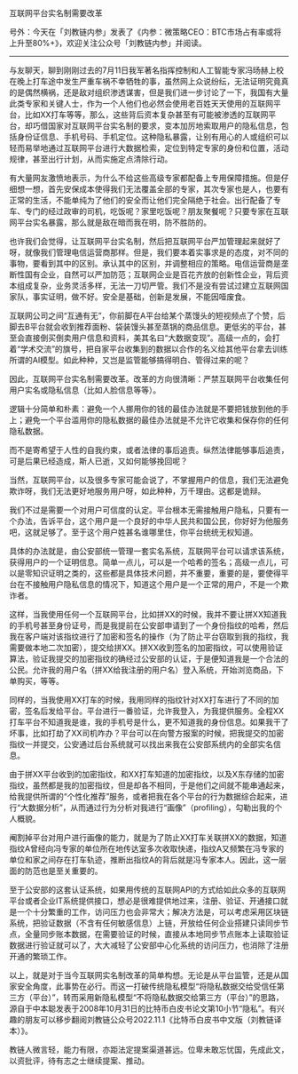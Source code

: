 
互联网平台实名制需要改革

号外：今天在「刘教链内参」发表了《内参：微策略CEO：BTC市场占有率或将上升至80%+》，欢迎关注公众号「刘教链内参」并阅读。

---

与友聊天，聊到刚刚过去的7月11日我军著名指挥控制和人工智能专家冯旸赫上校在晚上打车途中发生严重车祸不幸牺牲的事，虽然网上众说纷纭，无法证明究竟真的是偶然横祸，还是敌对组织渗透谋害，但是我们进一步讨论了一下，我国有大量此类专家和关键人士，作为一个人他们也必然会使用老百姓天天使用的互联网平台，比如XX打车等等，那么，这些背后资本复杂甚至有可能被渗透的互联网平台，却巧借国家对互联网平台实名制的要求，变本加厉地索取用户的隐私信息，包括身份证信息、手机号码、手机定位。这种隐私暴露，让别有用心的人或组织可以轻而易举地通过互联网平台进行大数据检索，定位到特定专家的身份和位置，活动规律，甚至出行计划，从而实施定点清除行动。

有大量网友激愤地表示，为什么不给这些高级专家都配备上专用保障措施。但是仔细想一想，首先安保成本使得我们无法覆盖全部的专家，其次专家也是人，也要有正常的生活，不能单纯为了他们的安全而让他们完全隔绝于社会。出行配备了专车、专门的经过政审的司机，吃饭呢？家里吃饭呢？朋友聚餐呢？只要专家在互联网平台实名暴露，那么就是敌在暗而我在明，防不胜防的。

也许我们会觉得，让互联网平台实名制，然后把互联网平台严加管理起来就好了呀，就像我们管理电信运营商那样。但是，我们要本着实事求是的态度，对不同的事物，要看到其中的区别。承认其中的区别，并调整相应的策略。电信运营商是垄断性国有企业，自然可以严加防范；互联网企业是百花齐放的创新性企业，背后资本组成复杂，业务灵活多样，无法一刀切严管。我们不是没有尝试过建立互联网国家队，事实证明，做不好。安全是基础，创新是发展，不能因噎废食。

互联网公司之间“互通有无”，你前脚在A平台给某个蒸馒头的短视频点了个赞，后脚去B平台就会收到推荐面粉、袋装馒头甚至蒸锅的商品信息。更低劣的平台，甚至会直接倒买倒卖用户信息和资料，美其名曰“大数据变现”。高级一点的，会打着“学术交流”的旗号，把自家平台收集到的数据以合作的名义给其他平台拿去训练所谓的AI模型。如此种种，又岂是监管能够搞得明白、管得过来的呢？

因此，互联网平台实名制需要改革。改革的方向很清晰：严禁互联网平台收集任何用户实名或隐私信息（比如人脸信息等等）。

逻辑十分简单和朴素：避免一个人挪用你的钱的最佳办法就是不要把钱放到他的手上；避免一个平台滥用你的隐私数据的最佳办法就是不允许它收集和保存你的任何隐私数据。

而不是寄希望于人性的自我约束，或者法律的事后追责。纵然法律能够事后追责，可是后果已经造成，斯人已逝，又如何能够挽回呢？

当然，互联网平台，以及很多专家可能会说了，不掌握用户的信息，我们无法避免欺诈呀，我们无法更好地服务用户呀，如此种种，万千理由。这都是诡辩。

我们不过是需要一个对用户可信度的认定。平台根本无需接触用户隐私，只要有一个办法，告诉平台，这个用户是一个良好的中华人民共和国公民，你好好为他服务吧，这就足够了。至于这个用户姓甚名谁哪里住，你平台统统无权知道。

具体的办法就是，由公安部统一管理一套实名系统，互联网平台可以请求该系统，获得用户的一个证明信息。简单一点儿，可以是一个哈希的签名；高级一点儿，可以是零知识证明之类的，这些都是具体技术问题，并不重要，重要的是，要使得平台在不接触用户隐私信息的情况下，知道这个用户是一个正常的用户，不是一个欺诈者。

这样，当我使用任何一个互联网平台，比如拼XX的时候，我并不要让拼XX知道我的手机号甚至身份证号，而是我提前在公安部申请到了一个身份指纹的哈希，然后我在客户端对该指纹进行了加密和签名的操作（为了防止平台窃取到我的指纹，我需要做本地二次加密），提交给拼XX。拼XX收到签名的加密指纹，可以使用验证算法，验证我提交的加密指纹的确经过公安部的认证，于是便知道我是一个合法的公民。允许我的用户名（拼XX给我注册的用户名）登入系统，开始浏览商品，下单购买，等等。

同样的，当我使用XX打车的时候，我用同样的指纹针对XX打车进行了不同的加密，签名后发给平台。平台进行一番验证，允许我登入，为我提供服务。全程XX打车平台不知道我是谁，我的手机号是什么，更不知道我的身份信息。如果我干了坏事，比如打劫了XX司机咋办？平台可以在向警方报案的时候，把我提交的加密指纹一并提交，公安通过后台系统就可以找出来我在公安部系统内的全部实名信息。

由于拼XX平台收到的加密指纹，和XX打车知道的加密指纹，以及X东存储的加密指纹，虽然都是我的加密指纹，但是却各不相同，于是他们之间就不能串通起来，给我提供所谓的“个性化推荐”服务，或者把我在各个平台的行为数据综合起来，进行“大数据分析”，从而通过行为分析对我进行“画像”（profiling），勾勒出我的个人概貌。

阉割掉平台对用户进行画像的能力，就是为了防止XX打车关联拼XX的数据，知道指纹A曾经向冯专家的单位所在地传达室多次收取快递，指纹A又频繁在冯专家的单位和家之间存在打车轨迹，推断出指纹A的背后就是冯专家本人。因此，这一层面的防范也是至关重要的。

至于公安部的这套认证系统，如果用传统的互联网API的方式给如此众多的互联网平台或者企业IT系统提供接口，想必是很难提供地过来，注册、验证、开通接口就是一个十分繁重的工作，访问压力也会非常大；解决方法是，可以考虑采用区块链系统，把验证数据（不含有任何敏感信息）上链，开放给任何企业搭建只读同步节点，全量同步账本数据，在需要验证的时候，直接从本地同步节点账本上读取验证数据进行验证就可以了，大大减轻了公安部中心化系统的访问压力，也消除了注册开通的繁琐工作。

以上，就是对于当今互联网实名制改革的简单构想。无论是从平台监管，还是从国家安全角度，此事势在必行。而这一打破传统隐私模型“将隐私数据交给受信任第三方（平台）”，转而采用新隐私模型“不将隐私数据交给第三方（平台）”的思路，源自于中本聪发表于2008年10月31日的比特币白皮书论文第10小节“隐私”。有兴趣的朋友可以移步翻阅刘教链公众号2022.11.1《比特币白皮书中文版（刘教链译本）》。

教链人微言轻，能力有限，亦距法定提案渠道甚远。位卑未敢忘忧国，先成此文，以资批评，待有志之士继续提案、推动。



